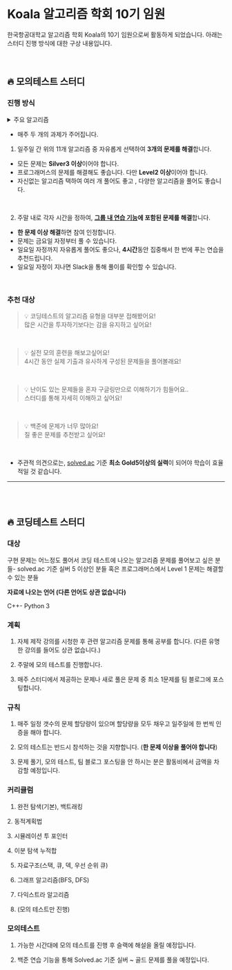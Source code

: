 # Koala 알고리즘 학회 10기 임원

한국항공대학교 알고리즘 학회 Koala의 10기 임원으로써 활동하게 되었습니다.
아래는 스터디 진행 방식에 대한 구상 내용입니다.
<br>
<br>
<br>

## 🔥 모의테스트 스터디

### 진행 방식
<details>
  <summary>주요 알고리즘</summary>
  <div markdown="1">
  1. 완전 탐색
  </div>
  <div markdown="2">
      2. 백트래킹
  </div>
  <div markdown="3">
      3. 다이나믹 프로그래밍
  </div>
  <div markdown="4">
      4. 이분 탐색
  </div>
  <div markdown="5">
      5. 그리디
  </div><div markdown="6">
      6. 누적 합
  </div>
  <div markdown="7">
      7. 투 포인터
  </div>
  <div markdown="8">
      8. DFS
  </div>
  <div markdown="9">
      9. BFS
  </div>
  <div markdown="10">
      10. Dijkstra
  </div>
  <div markdown="11">
      11. 구현
  </div>
</details>

- 매주 두 개의 과제가 주어집니다.
1. 일주일 간 위의 11개 알고리즘 중 자유롭게 선택하여 **3개의 문제를 해결**합니다.<br>
  - 모든 문제는 **Silver3 이상**이어야 합니다.<br>
  - 프로그래머스의 문제를 해결해도 좋습니다. 다만 **Level2 이상**이어야 합니다.<br>
  - 자신없는 알고리즘 택하여 여러 개 풀어도 좋고 , 다양한 알고리즘을 풀어도 좋습니다.<br>
  
  <br>
 
2. 주말 내로 각자 시간을 정하여, **[그룹 내 연습 기능](https://www.acmicpc.net/group/practice/9883)에 포함된 문제를 해결**합니다.<br>
  - **한 문제 이상 해결**하면 참여 인정합니다.<br>
  - 문제는 금요일 자정부터 풀 수 있습니다.<br>
  - 일요일 자정까지 자유롭게 풀어도 좋으나, **4시간**동안 집중해서 한 번에 푸는 연습을 추천드립니다.<br>
  - 일요일 자정이 지나면 Slack을 통해 풀이를 확인할 수 있습니다.
<br>

 ### 추천 대상

> 💡 코딩테스트의 알고리즘 유형을 대부분 접해봤어요!<br>많은 시간을 투자하기보다는 감을 유지하고 싶어요!
<br>

> 💡 실전 모의 훈련을 해보고싶어요!<br>4시간 동안 실제 기출과 유사하게 구성된 문제들을 풀어볼래요!
<br> 

>💡 난이도 있는 문제들을 혼자 구글링만으로 이해하기가 힘들어요..<br>스터디를 통해 자세히 이해하고 싶어요!
<br>

> 💡 백준에 문제가 너무 많아요!<br>질 좋은 문제를 추천받고 싶어요!
<br>

- 주관적 의견으로는,  [solved.ac](http://solved.ac) 기준 **최소 Gold5이상의 실력**이 되어야 학습이 효율적일 것 같습니다.


--------------------------------------------
<br><br>


## 🔥 코딩테스트 스터디

### 대상

구현 문제는 어느정도 풀어서 코딩 테스트에 나오는 알고리즘 문제를 풀어보고 싶은 분들- solved.ac 기준 실버 5 이상인 분들 혹은 프로그래머스에서 Level 1 문제는 해결할 수 있는 분들

**자료에 나오는 언어 (다른 언어도 상관 없습니다)**

C++- Python 3

### 계획

1. 자체 제작 강의를 시청한 후 관련 알고리즘 문제를 통해 공부를 합니다. (다른 유명한 강의를 들어도 상관 없습니다.)

2. 주말에 모의 테스트를 진행합니다.

3. 매주 스터디에서 제공하는 문제나 새로 풀은 문제 중 최소 1문제를 팀 블로그에 포스팅합니다.

### 규칙

1. 매주 일정 갯수의 문제 할당량이 있으며 할당량을 모두 채우고 일주일에 한 번씩 인증을 해야 합니다.

2. 모의 테스트는 반드시 참석하는 것을 지향합니다. (**한 문제 이상을 풀어야 합니다**)

3. 문제 풀기, 모의 테스트, 팀 블로그 포스팅을 안 하시는 분은 활동비에서 금액을 차감할 예정입니다.

### 커리큘럼

1. 완전 탐색(기본), 백트래킹

2. 동적계획법

3. 시뮬레이션  투 포인터

4. 이분 탐색  누적합

5. 자료구조(스택, 큐, 덱, 우선 순위 큐)

6. 그래프 알고리즘(BFS, DFS)

7. 다익스트라 알고리즘

8. (모의 테스트만 진행)

### 모의테스트

1. 가능한 시간대에 모의 테스트를 진행 후 슬랙에 해설을 올릴 예정입니다.

2. 백준 연습 기능을 통해 Solved.ac 기준 실버 ~ 골드 문제를 풀을 예정입니다.
